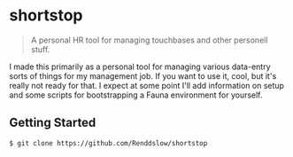# shortstop

> A personal HR tool for managing touchbases and other personell stuff.

I made this primarily as a personal tool for managing various data-entry sorts of things for my management job. If you want to use it, cool, but it's really not ready for that. I expect at some point I'll add information on setup and some scripts for bootstrapping a Fauna environment for yourself.

## Getting Started

```
$ git clone https://github.com/Renddslow/shortstop
```


